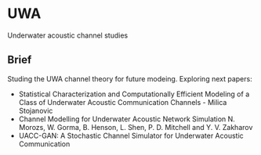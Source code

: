 # UWA
Underwater acoustic channel studies

## Brief
Studing the UWA channel theory for future modeing. Exploring next papers:
- Statistical Characterization and Computationally Efficient Modeling of a Class of Underwater Acoustic Communication Channels - Milica Stojanovic
- Channel Modelling for Underwater Acoustic Network Simulation N. Morozs, W. Gorma, B. Henson, L. Shen, P. D. Mitchell and Y. V. Zakharov
- UACC-GAN: A Stochastic Channel Simulator for Underwater Acoustic Communication

